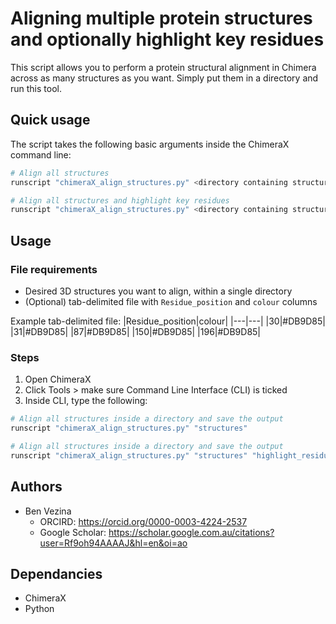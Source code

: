 # Aligning multiple protein structures and optionally highlight key residues
This script allows you to perform a protein structural alignment in Chimera across as many structures as you want. Simply put them in a directory and run this tool.

## Quick usage

The script takes the following basic arguments inside the ChimeraX command line:
```python
# Align all structures
runscript "chimeraX_align_structures.py" <directory containing structures>

# Align all structures and highlight key residues
runscript "chimeraX_align_structures.py" <directory containing structures> <tab-delimited file containing residues to highlight>
```

## Usage

### File requirements
- Desired 3D structures you want to align, within a single directory
- (Optional) tab-delimited file with `Residue_position` and `colour` columns

Example tab-delimited file:
|Residue_position|colour|
|---|---|
|30|#DB9D85|
|31|#DB9D85|
|87|#DB9D85|
|150|#DB9D85|
|196|#DB9D85|



### Steps
1. Open ChimeraX
2. Click Tools > make sure Command Line Interface (CLI) is ticked
3. Inside CLI, type the following:
```python
# Align all structures inside a directory and save the output
runscript "chimeraX_align_structures.py" "structures"

# Align all structures inside a directory and save the output
runscript "chimeraX_align_structures.py" "structures" "highlight_residues.tsv"
```

## Authors

- Ben Vezina
  - ORCIRD: https://orcid.org/0000-0003-4224-2537
  - Google Scholar: https://scholar.google.com.au/citations?user=Rf9oh94AAAAJ&hl=en&oi=ao


## Dependancies

- ChimeraX
- Python
